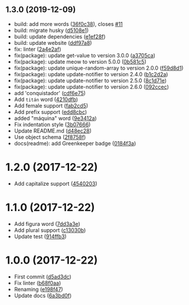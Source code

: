## 1.3.0 (2019-12-09)

* build: add more words ([36f0c38](https://github.com/Kikobeats/superb-es/commit/36f0c38)), closes [#11](https://github.com/Kikobeats/superb-es/issues/11)
* build: migrate husky ([d5108e1](https://github.com/Kikobeats/superb-es/commit/d5108e1))
* build: update dependencies ([e1ef28f](https://github.com/Kikobeats/superb-es/commit/e1ef28f))
* build: update website ([ddf97a8](https://github.com/Kikobeats/superb-es/commit/ddf97a8))
* fix: linter ([2a4e2af](https://github.com/Kikobeats/superb-es/commit/2a4e2af))
* fix(package): update get-value to version 3.0.0 ([a3705ca](https://github.com/Kikobeats/superb-es/commit/a3705ca))
* fix(package): update meow to version 5.0.0 ([0b581c5](https://github.com/Kikobeats/superb-es/commit/0b581c5))
* fix(package): update unique-random-array to version 2.0.0 ([f59d8d1](https://github.com/Kikobeats/superb-es/commit/f59d8d1))
* fix(package): update update-notifier to version 2.4.0 ([b1c2d2a](https://github.com/Kikobeats/superb-es/commit/b1c2d2a))
* fix(package): update update-notifier to version 2.5.0 ([8c1d71e](https://github.com/Kikobeats/superb-es/commit/8c1d71e))
* fix(package): update update-notifier to version 2.6.0 ([092ccec](https://github.com/Kikobeats/superb-es/commit/092ccec))
* add 'conquistador' ([cdf6e75](https://github.com/Kikobeats/superb-es/commit/cdf6e75))
* Add `titán` word ([4210dfb](https://github.com/Kikobeats/superb-es/commit/4210dfb))
* Add female support ([fab2cd5](https://github.com/Kikobeats/superb-es/commit/fab2cd5))
* Add prefix support ([edd8cbc](https://github.com/Kikobeats/superb-es/commit/edd8cbc))
* added "máquina" word ([9e3412a](https://github.com/Kikobeats/superb-es/commit/9e3412a))
* Fix indentation style ([3b07666](https://github.com/Kikobeats/superb-es/commit/3b07666))
* Update README.md ([d48ec28](https://github.com/Kikobeats/superb-es/commit/d48ec28))
* Use object schema ([2f8758f](https://github.com/Kikobeats/superb-es/commit/2f8758f))
* docs(readme): add Greenkeeper badge ([0184f3a](https://github.com/Kikobeats/superb-es/commit/0184f3a))



<a name="1.2.0"></a>
# 1.2.0 (2017-12-22)

* Add capitalize support ([4540203](https://github.com/Kikobeats/superb-es/commit/4540203))



<a name="1.1.0"></a>
# 1.1.0 (2017-12-22)

* Add figura word ([7dd3a3e](https://github.com/Kikobeats/superb-es/commit/7dd3a3e))
* Add plural support ([c13030b](https://github.com/Kikobeats/superb-es/commit/c13030b))
* Update test ([914ffb3](https://github.com/Kikobeats/superb-es/commit/914ffb3))



<a name="1.0.0"></a>
# 1.0.0 (2017-12-22)

* First commit ([d5ad3dc](https://github.com/Kikobeats/superb-es/commit/d5ad3dc))
* Fix linter ([b68f0aa](https://github.com/Kikobeats/superb-es/commit/b68f0aa))
* Renaming ([e198f47](https://github.com/Kikobeats/superb-es/commit/e198f47))
* Update docs ([6a3bd0f](https://github.com/Kikobeats/superb-es/commit/6a3bd0f))



